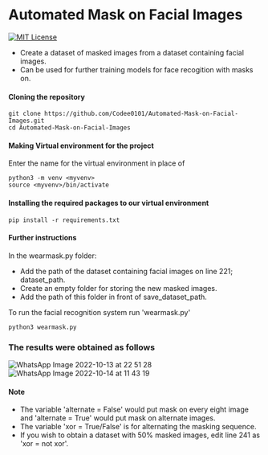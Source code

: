 # Automated Mask on Facial Images


[![MIT License](https://img.shields.io/badge/License-MIT-green.svg)](https://choosealicense.com/licenses/mit/)

- Create a dataset of masked images from a dataset containing facial images.
- Can be used for further training models for face recogition with masks on.

#### Cloning the repository
``` 
git clone https://github.com/Codee0101/Automated-Mask-on-Facial-Images.git
cd Automated-Mask-on-Facial-Images
```
#### Making Virtual environment for the project

Enter the name for the virtual environment in place of <myenv>
```
python3 -m venv <myvenv>
source <myvenv>/bin/activate
```
#### Installing the required packages to our virtual environment

```
pip install -r requirements.txt
```
#### Further instructions
In the wearmask.py folder:
- Add the path of the dataset containing facial images on line 221; dataset_path.
- Create an empty folder for storing the new masked images.
- Add the path of this folder in front of save_dataset_path.

To run the facial recognition system run 'wearmask.py'

```
python3 wearmask.py
```
### The results were obtained as follows

![WhatsApp Image 2022-10-13 at 22 51 28](https://user-images.githubusercontent.com/88647994/195776224-79f5db64-95e7-43ac-9c9b-5b1164d1c5c8.jpeg)
![WhatsApp Image 2022-10-14 at 11 43 19](https://user-images.githubusercontent.com/88647994/195776388-8bba082d-7db4-416e-a777-aa73774429fd.jpeg)


#### Note

- The variable 'alternate = False' would put mask on every eight image and 'alternate = True' would put mask on alternate images.
- The variable 'xor = True/False' is for alternating the masking sequence.
- If you wish to obtain a dataset with 50% masked images, edit line 241 as 'xor = not xor'.
